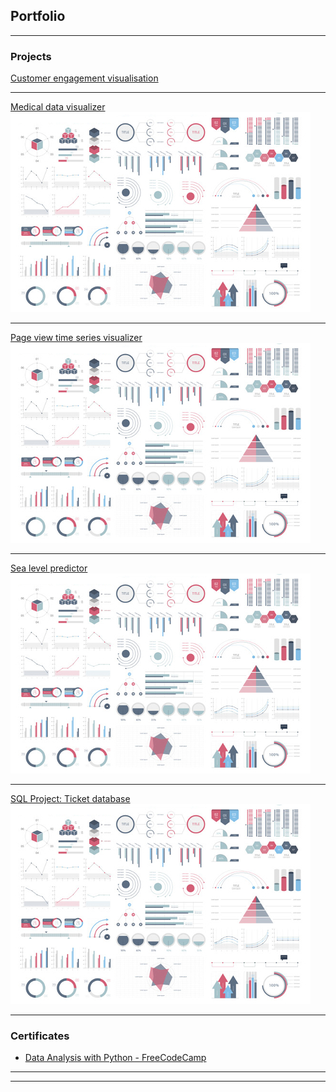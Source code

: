 ## Portfolio

---

### Projects 

[Customer engagement visualisation](/sample_page)
<img src=""/>

---
[Medical data visualizer](/pdf/sample_presentation.pdf)
<img src="images/dummy_thumbnail.jpg?raw=true"/>

---
[Page view time series visualizer](http://example.com/)
<img src="images/dummy_thumbnail.jpg?raw=true"/>

---
[Sea level predictor](http://example.com/)
<img src="images/dummy_thumbnail.jpg?raw=true"/>

---
[SQL Project: Ticket database](http://example.com/)
<img src="images/dummy_thumbnail.jpg?raw=true"/>

---

### Certificates

- [Data Analysis with Python - FreeCodeCamp](https://www.freecodecamp.org/certification/chinguyen98/data-analysis-with-python-v7)

---




---
